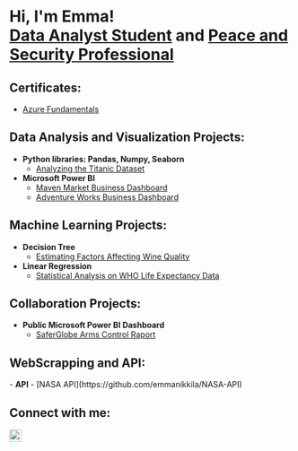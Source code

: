 <h1>Hi, I'm Emma! <br/><a href="https://github.com/emmanikkila">Data Analyst Student</a> and <a href="https://www.linkedin.com/in/emmanikkila">Peace and Security Professional</a></h1>

<h2> Certificates: </h2>

- [Azure Fundamentals](https://www.credly.com/badges/3a0ce5aa-5a9c-43fe-8048-a8f0652c6f31/public_url)

<h2> Data Analysis and Visualization Projects:</h2>

- <b>Python libraries: Pandas, Numpy, Seaborn</b>
  - [Analyzing the Titanic Dataset](https://github.com/emmanikkila/)
- <b>Microsoft Power BI</b>
  - [Maven Market Business Dashboard](https://github.com/emmanikkila/)
  - [Adventure Works Business Dashboard](https://github.com/emmanikkila/)

<h2> Machine Learning Projects:</h2>

- <b>Decision Tree</b>
  - [Estimating Factors Affecting Wine Quality](https://github.com/emmanikkila/)
- <b>Linear Regression</b>
  - [Statistical Analysis on WHO Life Expectancy Data](https://github.com/emmanikkila/who-life-expectancy)

<h2> Collaboration Projects:</h2>

- <b>Public Microsoft Power BI Dashboard</b>
  - [SaferGlobe Arms Control Raport](https://github.com/emmanikkila/saferglobe-armscontrol)

<h2> WebScrapping and API:</h2>
- <b>API</b>
  - [NASA API](https://github.com/emmanikkila/NASA-API)


<h2> Connect with me:</h2>

[<img align="left" alt="JoshMadakor | LinkedIn" width="22px" src="https://cdn.jsdelivr.net/npm/simple-icons@v3/icons/linkedin.svg" />][linkedin]


[linkedin]: https://www.linkedin.com/in/emmanikkila/
